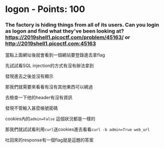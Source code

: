  
# logon - Points: 100

### The factory is hiding things from all of its users. Can you login as logon and find what they've been looking at? https://2019shell1.picoctf.com/problem/45163/ or http://2019shell1.picoctf.com:45163

當點上面網址後就會看到一個網站要登錄進去拿flag

先試試看SQL injection的方式有沒有辦法拿到

發現進去之後並沒有顯示

那我們就需要來看看有沒有其他東西可以繞過

去檢查一下他的header有沒有資訊

發現不管輸入甚麼帳號密碼

cookies內的`admin=False` 這個狀況都是一樣的

那我們就試試看利用`curl`送cookies進去看看```curl -b admin=True web_url```

吐回來的response有一個flag就是這題的答案

